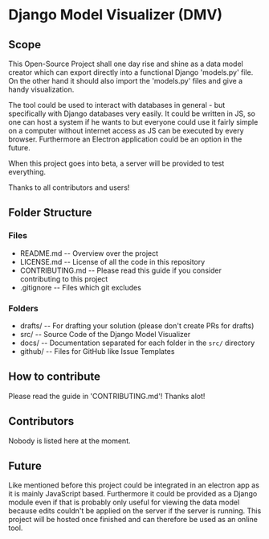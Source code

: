 # Django Model Visualizer (DMV)

## Scope

This Open-Source Project shall one day rise and shine as a data model creator
which can export directly into a functional Django 'models.py' file. On the
other hand it should also import the 'models.py' files and give a handy
visualization.

The tool could be used to interact with databases in general - but specifically
with Django databases very easily. It could be written in JS, so one can host
a system if he wants to but everyone could use it fairly simple on a computer
without internet access as JS can be executed by every browser. Furthermore an
Electron application could be an option in the future.

When this project goes into beta, a server will be provided to test everything.

Thanks to all contributors and users!

## Folder Structure

### Files
- README.md -- Overview over the project
- LICENSE.md -- License of all the code in this repository
- CONTRIBUTING.md -- Please read this guide if you consider contributing to this project
- .gitignore -- Files which git excludes

### Folders
- drafts/ -- For drafting your solution (please don't create PRs for drafts)
- src/ -- Source Code of the Django Model Visualizer
- docs/ -- Documentation separated for each folder in the `src/` directory
- github/ -- Files for GitHub like Issue Templates

## How to contribute

Please read the guide in 'CONTRIBUTING.md'! Thanks alot!

## Contributors

Nobody is listed here at the moment.

## Future

Like mentioned before this project could be integrated in an electron app as it
is mainly JavaScript based. Furthermore it could be provided as a Django module
even if that is probably only useful for viewing the data model because edits
couldn't be applied on the server if the server is running. This project will
be hosted once finished and can therefore be used as an online tool.
